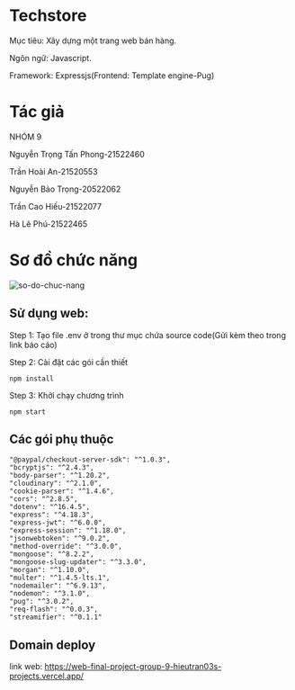 # Techstore

Mục tiêu: Xây dựng một trang web bán hàng.

Ngôn ngữ: Javascript.

Framework: Expressjs(Frontend: Template engine-Pug)

# Tác giả
NHÓM 9

Nguyễn Trọng Tấn Phong-21522460

Trần Hoài An-21520553

Nguyễn Bảo Trọng-20522062

Trần Cao Hiếu-21522077

Hà Lê Phú-21522465
# Sơ đồ chức năng
![so-do-chuc-nang](https://github.com/hieutran03/Web-final-project-group-9/assets/96785351/8df00ea6-d5c1-4a9e-9f7c-8ac03d91feae)


## Sử dụng web:

Step 1: Tạo file .env ở trong thư mục chứa source code(Gửi kèm theo trong link báo cáo)

Step 2: Cài đặt các gói cần thiết
```
npm install
```

Step 3: Khởi chạy chương trình

```
npm start
```

## Các gói phụ thuộc

```
"@paypal/checkout-server-sdk": "^1.0.3",
"bcryptjs": "^2.4.3",
"body-parser": "^1.20.2",
"cloudinary": "^2.1.0",
"cookie-parser": "^1.4.6",
"cors": "^2.8.5",
"dotenv": "^16.4.5",
"express": "^4.18.3",
"express-jwt": "^6.0.0",
"express-session": "^1.18.0",
"jsonwebtoken": "^9.0.2",
"method-override": "^3.0.0",
"mongoose": "^8.2.2",
"mongoose-slug-updater": "^3.3.0",
"morgan": "^1.10.0",
"multer": "^1.4.5-lts.1",
"nodemailer": "^6.9.13",
"nodemon": "^3.1.0",
"pug": "^3.0.2",
"req-flash": "^0.0.3",
"streamifier": "^0.1.1"
```
## Domain deploy

link web: https://web-final-project-group-9-hieutran03s-projects.vercel.app/



